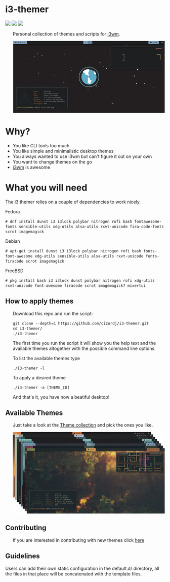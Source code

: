 <h1>i3-themer</h1>

![](https://img.shields.io/github/last-commit/cizordj/i3wm-themer/master)
![](https://img.shields.io/github/license/cizordj/i3wm-themer)
![](https://img.shields.io/github/languages/top/cizordj/i3wm-themer?label=bash)

<ul>
Personal collection of themes and scripts for <a href="https://www.i3wm.org">i3wm</a>.

![](assets/screenshots/workflow.gif?raw=true)
</ul>

<h1>Why?</h1>
<ul>
<li>You like CLI tools too much</li>
<li>You like simple and minimalistic desktop themes</li>
<li>You always wanted to use i3wm but can't figure it out on your own</li>
<li>You want to change themes on the go</li>
<li><a href="https://www.i3wm.org">i3wm</a> is awesome</li>
</ul>

<h1>What you will need</h1>

<P>The i3 themer relies on a couple of dependencies to work nicely.</p>
<p>Fedora</p>
    
    # dnf install dunst i3 i3lock polybar nitrogen rofi bash fontawesome-fonts sensible-utils xdg-utils alsa-utils rxvt-unicode fira-code-fonts scrot imagemagick
    
<p>Debian</p>

    # apt-get install dunst i3 i3lock polybar nitrogen rofi bash fonts-font-awesome xdg-utils sensible-utils alsa-utils rxvt-unicode fonts-firacode scrot imagemagick

<p>FreeBSD</p>

    # pkg install bash i3 i3lock dunst polybar nitrogen rofi xdg-utils rxvt-unicode font-awesome firacode scrot imagemagick7 mixertui

<h2>How to apply themes</h2>
<ul>

Download this repo and run the script:

    git clone --depth=1 https://github.com/cizordj/i3-themer.git
    cd i3-themer/
    ./i3-themer

The first time you run the script it will show you the help text and the available
themes altogether with the possible command line options.

To list the available themes type
    
    ./i3-themer -l

To apply a desired theme
    
    ./i3-themer -a [THEME_ID]

And that's it, you have now a beatiful desktop!
</ul>

<h2>Available Themes</h2>
<ul>
Just take a look at the <a href="themes/">Theme collection</a> and pick the ones you like.

![](assets/screenshots/themepreview.png?raw=true)

</ul>
<h2>Contributing</h2>
<ul>
If you are interested in contributing with new themes
click <a href="https://github.com/cizordj/i3wm-themer/tree/master/assets/templates">here</a>
</ul>

<h2>Guidelines</h2>
Users can add their own static configuration in the default.d/ directory, all the files in that place will be concatenated with the template files.
